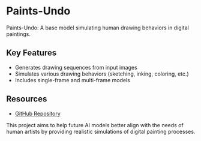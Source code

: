# Paints-Undo

Paints-Undo: A base model simulating human drawing behaviors in digital paintings.

## Key Features

- Generates drawing sequences from input images
- Simulates various drawing behaviors (sketching, inking, coloring, etc.)
- Includes single-frame and multi-frame models

## Resources

- [GitHub Repository](https://github.com/lllyasviel/Paints-UNDO)

This project aims to help future AI models better align with the needs of human artists by providing realistic simulations of digital painting processes.
